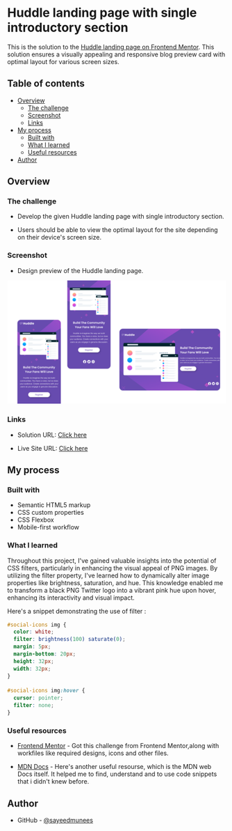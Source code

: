 # Huddle landing page with single introductory section

This is the solution to the [Huddle landing page on Frontend Mentor](https://www.frontendmentor.io/challenges/blog-preview-card-ckPaj01IcS). This solution ensures a visually appealing and responsive blog preview card with optimal layout for various screen sizes.

## Table of contents

- [Overview](#overview)
  - [The challenge](#the-challenge)
  - [Screenshot](#screenshot)
  - [Links](#links)
- [My process](#my-process)
  - [Built with](#built-with)
  - [What I learned](#what-i-learned)
  - [Useful resources](#useful-resources)
- [Author](#author)

## Overview

### The challenge

- Develop the given Huddle landing page with single introductory section.

- Users should be able to view the optimal layout for the site depending on their device's screen size.

### Screenshot

- Design preview of the Huddle landing page.

![Design preview of the Huddle landing page ](./images/screenshot.png)

### Links

- Solution URL: [Click here](https://github.com/sayeedmunees/blog-preview-card-challenge)

- Live Site URL: [Click here](https://sayeedmunees.github.io/blog-preview-card-challenge/)

## My process

### Built with

- Semantic HTML5 markup
- CSS custom properties
- CSS Flexbox
- Mobile-first workflow

### What I learned

Throughout this project, I've gained valuable insights into the potential of CSS filters, particularly in enhancing the visual appeal of PNG images. By utilizing the filter property, I've learned how to dynamically alter image properties like brightness, saturation, and hue. This knowledge enabled me to transform a black PNG Twitter logo into a vibrant pink hue upon hover, enhancing its interactivity and visual impact.

Here's a snippet demonstrating the use of filter :

```css
#social-icons img {
  color: white;
  filter: brightness(100) saturate(0);
  margin: 5px;
  margin-bottom: 20px;
  height: 32px;
  width: 32px;
}

#social-icons img:hover {
  cursor: pointer;
  filter: none;
}
```

### Useful resources

- [Frontend Mentor](ttps://www.frontendmentor.io/challenges/blog-preview-card-ckPaj01IcS) - Got this challenge from Frontend Mentor,along with workfiles like required designs, icons and other files.

- [MDN Docs](https://developer.mozilla.org/en-US/) - Here's another useful resourse, which is the MDN web Docs itself. It helped me to find, understand and to use code snippets that i didn't knew before.

## Author

- GitHub - [@sayeedmunees](https://github.com/sayeedmunees)

